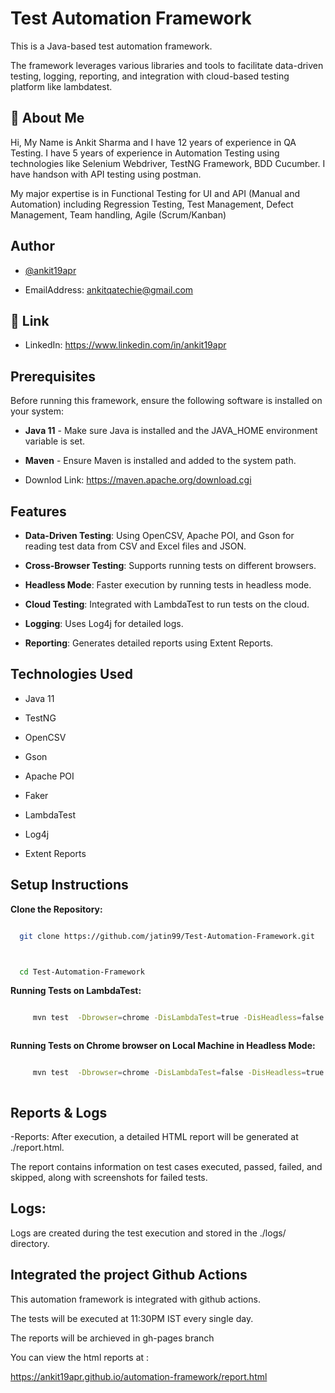 # Test Automation Framework



This is a Java-based test automation framework.



The framework leverages various libraries and tools to facilitate data-driven testing, logging, reporting, and integration with cloud-based testing platform like lambdatest.







## 🚀 About Me

Hi, My Name is Ankit Sharma and I have 12 years of experience in QA Testing. I have 5 years of experience in Automation Testing using technologies like Selenium Webdriver, TestNG Framework, BDD Cucumber. I have handson with API testing using postman.





My major expertise is in Functional Testing for UI and API (Manual and Automation) including Regression Testing, Test Management, Defect Management, Team handling, Agile (Scrum/Kanban)




## Author



- [@ankit19apr](https://github.com/ankit19apr)

- EmailAddress: ankitqatechie@gmail.com









## 🔗 Link

- LinkedIn: https://www.linkedin.com/in/ankit19apr







## Prerequisites



Before running this framework, ensure the following software is installed on your system:



- **Java 11** - Make sure Java is installed and the JAVA_HOME environment variable is set.

- **Maven** - Ensure Maven is installed and added to the system path.

- Downlod Link: https://maven.apache.org/download.cgi







## Features

- **Data-Driven Testing**: Using OpenCSV, Apache POI, and Gson for reading test data from CSV and Excel files and JSON.

- **Cross-Browser Testing**: Supports running tests on different browsers.

- **Headless Mode**: Faster execution by running tests in headless mode.

- **Cloud Testing**: Integrated with LambdaTest to run tests on the cloud.

- **Logging**: Uses Log4j for detailed logs.

- **Reporting**: Generates detailed reports using Extent Reports.







## Technologies Used

- Java 11

- TestNG

- OpenCSV

- Gson

- Apache POI

- Faker

- LambdaTest

- Log4j

- Extent Reports













## Setup Instructions



**Clone the Repository:**



```bash

  git clone https://github.com/jatin99/Test-Automation-Framework.git



  cd Test-Automation-Framework

```

    



**Running Tests on LambdaTest:**



```bash

     mvn test  -Dbrowser=chrome -DisLambdaTest=true -DisHeadless=false -X



```





**Running Tests on Chrome browser on Local Machine in Headless Mode:**



```bash

     mvn test  -Dbrowser=chrome -DisLambdaTest=false -DisHeadless=true -X



```



## Reports & Logs

-Reports: After execution, a detailed HTML report will be generated at ./report.html. 



The report contains information on test cases executed, passed, failed, and skipped, along with screenshots for failed tests.



## Logs: 

Logs are created during the test execution and stored in the ./logs/ directory. 



## Integrated the project Github Actions 

This automation framework is integrated with github actions.

The tests will be executed at 11:30PM IST every single day. 



The reports will be archieved in gh-pages branch

You can view the html reports at : 

https://ankit19apr.github.io/automation-framework/report.html
